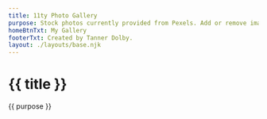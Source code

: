 ```yaml
---
title: 11ty Photo Gallery
purpose: Stock photos currently provided from Pexels. Add or remove images from the grid and customize your own image gallery! 
homeBtnTxt: My Gallery
footerTxt: Created by Tanner Dolby.
layout: ./layouts/base.njk
---
```


# {{ title }}
{{ purpose }}